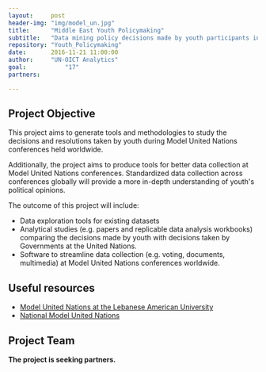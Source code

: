 ```yaml
---
layout:     post
header-img: "img/model_un.jpg"
title:      "Middle East Youth Policymaking"
subtitle:   "Data mining policy decisions made by youth participants in Model United Nations conferences and comparing them with the actual United Nations resolutions and policies."
repository: "Youth_Policymaking"
date:       2016-11-21 11:00:00
author:     "UN-OICT Analytics"
goal:		    "17"
partners:

---
```

Project Objective
------------
This project aims to generate tools and methodologies to study the decisions and resolutions taken by youth during Model United Nations conferences held worldwide.

Additionally, the project aims to produce tools for better data collection at Model United Nations conferences. Standardized data collection across conferences globally will provide a more in-depth understanding of youth's political opinions.

The outcome of this project will include:

- Data exploration tools for existing datasets
- Analytical studies (e.g. papers and replicable data analysis workbooks) comparing the decisions made by youth with decisions taken by Governments at the United Nations.
- Software to streamline data collection (e.g. voting, documents, multimedia) at Model United Nations conferences worldwide.



Useful resources
------------

- [Model United Nations at the Lebanese American University](http://gclaumun.org/)  
- [National Model United Nations](http://nmun.org/)  




Project Team
------------

**The project is seeking partners.**
